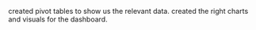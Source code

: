 created pivot tables to show us the relevant data. 
created the right charts and visuals for the dashboard.
